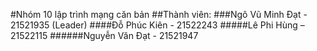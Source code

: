 #Nhóm 10 lập trình mạng căn bản
##Thành viên:
###Ngô Vũ Minh Đạt - 21521935 (Leader)
####Đỗ Phúc Kiên - 21522243
#####Lê Phi Hùng – 21522115
######Nguyễn Văn Đạt - 21521947
